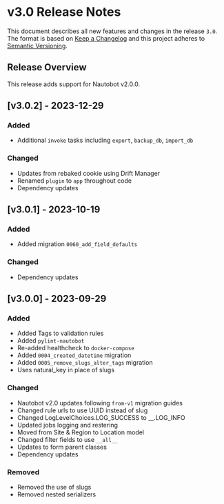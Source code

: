 # v3.0 Release Notes

This document describes all new features and changes in the release `3.0`. The format is based on [Keep a Changelog](https://keepachangelog.com/en/1.0.0/) and this project adheres to [Semantic Versioning](https://semver.org/spec/v2.0.0.html).

## Release Overview

This release adds support for Nautobot v2.0.0.

## [v3.0.2] - 2023-12-29

### Added

- Additional `invoke` tasks including `export`, `backup_db`, `import_db`

### Changed

- Updates from rebaked cookie using Drift Manager
- Renamed `plugin` to `app` throughout code
- Dependency updates

## [v3.0.1] - 2023-10-19

### Added

- Added migration `0060_add_field_defaults`

### Changed

- Dependency updates

## [v3.0.0] - 2023-09-29

### Added

- Added Tags to validation rules
- Added `pylint-nautobot`
- Re-added healthcheck to `docker-compose`
- Added `0004_created_datetime` migration
- Added `0005_remove_slugs_alter_tags` migration
- Uses natural_key in place of slugs

### Changed

- Nautobot v2.0 updates following `from-v1` migration guides
- Changed rule urls to use UUID instead of slug
- Changed LogLevelChoices.LOG_SUCCESS to __.LOG_INFO
- Updated jobs logging and restering
- Moved from Site & Region to Location model
- Changed filter fields to use `__all__`
- Updates to form parent classes
- Dependency updates

### Removed

- Removed the use of slugs
- Removed nested serializers
